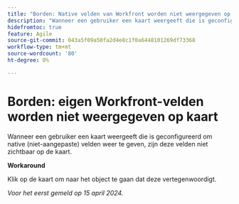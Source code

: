 ```yaml
---
title: "Borden: Native velden van Workfront worden niet weergegeven op kaart"
description: "Wanneer een gebruiker een kaart weergeeft die is geconfigureerd om native (niet-aangepaste) velden weer te geven, zijn deze velden niet zichtbaar op de kaart."
hidefromtoc: true
feature: Agile
source-git-commit: 043a5f09a50fa2d4e8c1f0a6448101269df73368
workflow-type: tm+mt
source-wordcount: '80'
ht-degree: 0%

---
```



# Borden: eigen Workfront-velden worden niet weergegeven op kaart

Wanneer een gebruiker een kaart weergeeft die is geconfigureerd om native (niet-aangepaste) velden weer te geven, zijn deze velden niet zichtbaar op de kaart.

**Workaround**

Klik op de kaart om naar het object te gaan dat deze vertegenwoordigt.

_Voor het eerst gemeld op 15 april 2024._
